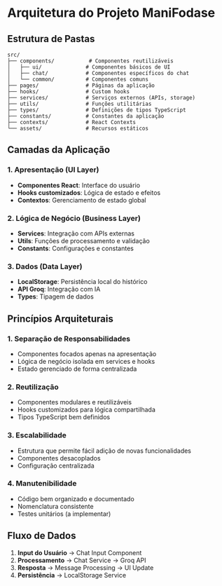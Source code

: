 # Arquitetura do Projeto ManiFodase

## Estrutura de Pastas

```
src/
├── components/           # Componentes reutilizáveis
│   ├── ui/              # Componentes básicos de UI
│   ├── chat/            # Componentes específicos do chat
│   └── common/          # Componentes comuns
├── pages/               # Páginas da aplicação
├── hooks/               # Custom hooks
├── services/            # Serviços externos (APIs, storage)
├── utils/               # Funções utilitárias
├── types/               # Definições de tipos TypeScript
├── constants/           # Constantes da aplicação
├── contexts/            # React Contexts
└── assets/              # Recursos estáticos
```

## Camadas da Aplicação

### 1. Apresentação (UI Layer)
- **Componentes React**: Interface do usuário
- **Hooks customizados**: Lógica de estado e efeitos
- **Contextos**: Gerenciamento de estado global

### 2. Lógica de Negócio (Business Layer)
- **Services**: Integração com APIs externas
- **Utils**: Funções de processamento e validação
- **Constants**: Configurações e constantes

### 3. Dados (Data Layer)
- **LocalStorage**: Persistência local do histórico
- **API Groq**: Integração com IA
- **Types**: Tipagem de dados

## Princípios Arquiteturais

### 1. Separação de Responsabilidades
- Componentes focados apenas na apresentação
- Lógica de negócio isolada em services e hooks
- Estado gerenciado de forma centralizada

### 2. Reutilização
- Componentes modulares e reutilizáveis
- Hooks customizados para lógica compartilhada
- Tipos TypeScript bem definidos

### 3. Escalabilidade
- Estrutura que permite fácil adição de novas funcionalidades
- Componentes desacoplados
- Configuração centralizada

### 4. Manutenibilidade
- Código bem organizado e documentado
- Nomenclatura consistente
- Testes unitários (a implementar)

## Fluxo de Dados

1. **Input do Usuário** → Chat Input Component
2. **Processamento** → Chat Service → Groq API
3. **Resposta** → Message Processing → UI Update
4. **Persistência** → LocalStorage Service

